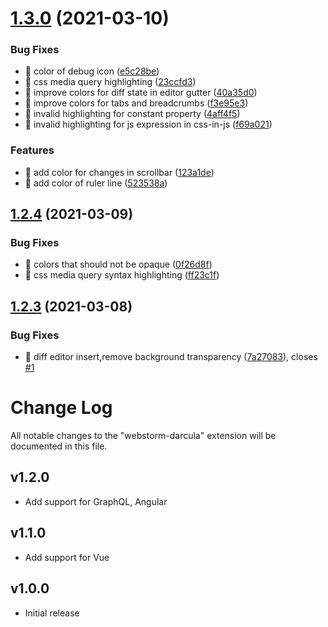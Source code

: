 # [1.3.0](https://github.com/imekachi/webstorm-darcula/compare/v1.2.4...v1.3.0) (2021-03-10)


### Bug Fixes

* 🐛 color of debug icon ([e5c28be](https://github.com/imekachi/webstorm-darcula/commit/e5c28be565b0f0288fcac732fa30c6b5804aaf70))
* 🐛 css media query highlighting ([23ccfd3](https://github.com/imekachi/webstorm-darcula/commit/23ccfd38fd2dfd3e84f94bc397ed1220e12fa619))
* 🐛 improve colors for diff state in editor gutter ([40a35d0](https://github.com/imekachi/webstorm-darcula/commit/40a35d0556c3911d47c0e560b1bb32524f5ea5a9))
* 🐛 improve colors for tabs and breadcrumbs ([f3e95e3](https://github.com/imekachi/webstorm-darcula/commit/f3e95e3376f97b0641e8a785ec7ca67995c45de2))
* 🐛 invalid highlighting for constant property ([4aff4f5](https://github.com/imekachi/webstorm-darcula/commit/4aff4f57459d177a024a46a43164b37e7775c8f8))
* 🐛 invalid highlighting for js expression in css-in-js ([f69a021](https://github.com/imekachi/webstorm-darcula/commit/f69a02116a08cc24071260392b6935d9e69afd62))


### Features

* 🎸 add color for changes in scrollbar ([123a1de](https://github.com/imekachi/webstorm-darcula/commit/123a1de60a7338f0ee2f8add9e89e3d4cfce7ecb))
* 🎸 add color of ruler line ([523538a](https://github.com/imekachi/webstorm-darcula/commit/523538a2a9ba40ff9179682a16ce36b3ee1fde2e))

## [1.2.4](https://github.com/imekachi/webstorm-darcula/compare/v1.2.3...v1.2.4) (2021-03-09)


### Bug Fixes

* 🐛 colors that should not be opaque ([0f26d8f](https://github.com/imekachi/webstorm-darcula/commit/0f26d8f18cc9cc9b613a3070ee0c6aaf54b19761))
* 🐛 css media query syntax highlighting ([ff23c1f](https://github.com/imekachi/webstorm-darcula/commit/ff23c1f0a623fcef7d786cf6889fd7c755d5fd2f))

## [1.2.3](https://github.com/imekachi/webstorm-darcula/compare/v1.2.2...v1.2.3) (2021-03-08)


### Bug Fixes

* 🐛 diff editor insert,remove background transparency ([7a27083](https://github.com/imekachi/webstorm-darcula/commit/7a27083cf14c06cd8eee9816a3f2009ee2316937)), closes [#1](https://github.com/imekachi/webstorm-darcula/issues/1)

# Change Log

All notable changes to the "webstorm-darcula" extension will be documented in this file.


## v1.2.0
- Add support for GraphQL, Angular

## v1.1.0
- Add support for Vue

## v1.0.0
- Initial release
